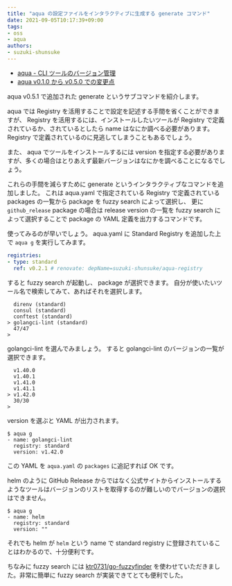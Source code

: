 ```yaml
---
title: "aqua の設定ファイルをインタラクティブに生成する generate コマンド"
date: 2021-09-05T10:17:39+09:00
tags:
- oss
- aqua
authors:
- suzuki-shunsuke
---
```


* [aqua - CLI ツールのバージョン管理](/aqua)
* [aqua v0.1.0 から v0.5.0 での変更点](/aqua-v0.5)

aqua v0.5.1 で追加された generate というサブコマンドを紹介します。

aqua では Registry を活用することで設定を記述する手間を省くことができますが、
Registry を活用するには、インストールしたいツールが Registry で定義されているか、されているとしたら name はなにか調べる必要があります。
Registry で定義されているのに見逃してしまうこともあるでしょう。

また、 aqua でツールをインストールするには version を指定する必要がありますが、多くの場合はとりあえず最新バージョンはなにかを調べることになるでしょう。

これらの手間を減らすために generate というインタラクティブなコマンドを追加しました。
これは aqua.yaml で指定されている Registry で定義されている packages の一覧から package を fuzzy search によって選択し、
更に `github_release` package の場合は release version の一覧を fuzzy search によって選択することで package の YAML 定義を出力するコマンドです。

使ってみるのが早いでしょう。 aqua.yaml に Standard Registry を追加した上で `aqua g` を実行してみます。

```yaml
registries:
- type: standard
  ref: v0.2.1 # renovate: depName=suzuki-shunsuke/aqua-registry
```

すると fuzzy search が起動し、 package が選択できます。
自分が使いたいツール名で検索してみて、あればそれを選択します。

```
  direnv (standard)
  consul (standard)
  conftest (standard)
> golangci-lint (standard)
  47/47
>
```

golangci-lint を選んでみましょう。
すると golangci-lint のバージョンの一覧が選択できます。

```
  v1.40.0
  v1.40.1
  v1.41.0
  v1.41.1
> v1.42.0
  30/30
>
```

version を選ぶと YAML が出力されます。

```console
$ aqua g
- name: golangci-lint
  registry: standard
  version: v1.42.0
```

この YAML を `aqua.yaml` の `packages` に追記すれば OK です。

helm のように GitHub Release からではなく公式サイトからインストールするようなツールはバージョンのリストを取得するのが難しいのでバージョンの選択はできません。

```console
$ aqua g
- name: helm
  registry: standard
  version: ""
```

それでも helm が `helm` という name で standard registry に登録されていることはわかるので、十分便利です。

ちなみに fuzzy search には [ktr0731/go-fuzzyfinder](https://github.com/ktr0731/go-fuzzyfinder) を使わせていただきました。非常に簡単に fuzzy search が実装できてとても便利でした。

